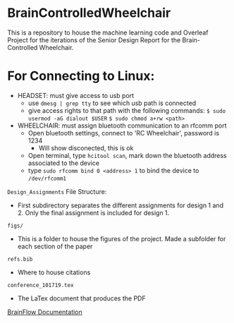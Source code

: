 # BrainControlledWheelchair
This is a repository to house the machine learning code and Overleaf Project for the iterations of the Senior Design Report for the Brain-Controlled Wheelchair. 

# For Connecting to Linux: 
- HEADSET: must give access to usb port
    - use `dmesg | grep tty` to see which usb path is connected
    - give access rights to that path with the following commands:
      `$ sudo usermod -aG dialout $USER`
      `$ sudo chmod a+rw <path>`
- WHEELCHAIR: must assign bluetooth communication to an rfcomm port
  - Open bluetooth settings, connect to 'RC Wheelchair', password is 1234
      - Will show disconected, this is ok
  - Open terminal, type `hcitool scan`, mark down the bluetooth address associated to the device
  - type `sudo rfcomm bind 0 <address> 1` to bind the device to `/dev/rfcomm1` 

`Design_Assignments` File Structure: 
- First subdirectory separates the different assignments for design 1 and 2. Only the final assignment is included for design 1. 

`figs/`
- This is a folder to house the figures of the project. Made a subfolder for each section of the paper

`refs.bib`
- Where to house citations

`conference_101719.tex`
- The LaTex document that produces the PDF


[BrainFlow Documentation](https://brainflow.readthedocs.io/en/stable/Examples.html)
